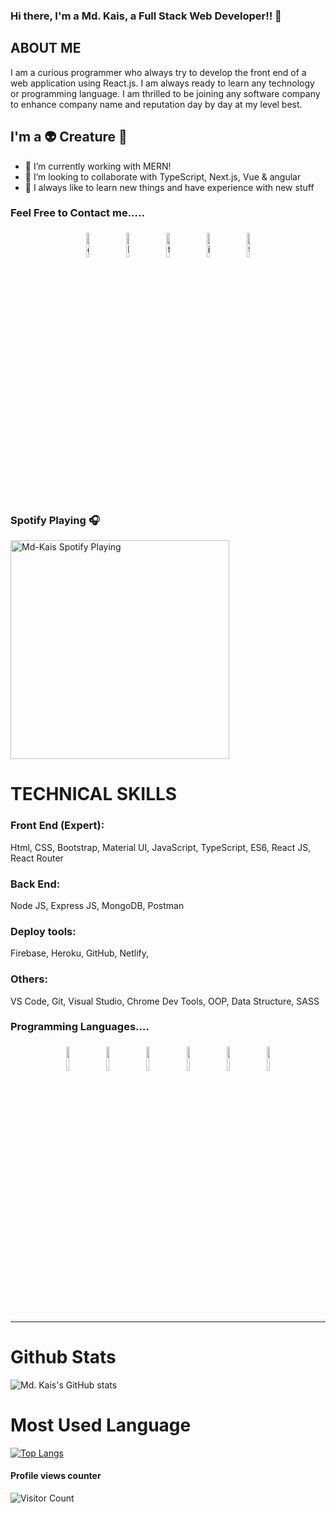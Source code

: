 
### Hi there, I'm a Md. Kais, a Full Stack Web Developer!! 👋 
## ABOUT ME
I am a curious programmer who always try to develop the front end of a web application
using React.js. I am always ready to learn any technology or programming language. I am
thrilled to be joining any software company to enhance company name and reputation day by
day at my level best.

## I'm a  👽 Creature 🤖 

- 🔭 I’m currently working with MERN!
- 👯 I’m looking to collaborate with TypeScript, Next.js, Vue & angular
- 🥅 I always like to learn new things and have experience with new stuff



### Feel Free to Contact me.....

<p align="center">
	<a href="https://github.com/Md-Kais"><img alt="github" width="10%" style="padding:5px" src="https://img.icons8.com/clouds/100/000000/github.png"/></a>
	<a href="https://www.linkedin.com/in/r0m3l/"><img alt="linkedin" width="10%" style="padding:5px" src="https://img.icons8.com/clouds/100/000000/linkedin.png"/></a>
	<a href="https://www.facebook.com/kais.superb/"><img alt="facebook" width="10%" style="padding:5px" src="https://img.icons8.com/clouds/100/000000/facebook-new.png"/></a>
	<a href="https://www.instagram.com/ice_in_kais/"><img alt="instagram" width="10%" style="padding:5px" src="https://img.icons8.com/clouds/100/000000/instagram.png"/></a>
	<a href="https://twitter.com/RomelRcs"><img alt="twitter" width="10%" style="padding:5px" src="https://img.icons8.com/clouds/100/000000/twitter.png"/></a>
</p>


<br />

### Spotify Playing 🎧

[<img src="https://now-playing-codestackr.vercel.app/api/spotify-playing" alt="Md-Kais Spotify Playing" width="350" />](https://open.spotify.com/user/bxpyixj89kmgcjgjzv5keu6fd)
<br/>

# TECHNICAL SKILLS

### Front End (Expert): 
Html, CSS, Bootstrap, Material UI,  JavaScript, TypeScript, ES6, React JS, React Router
### Back End: 
Node JS, Express JS, MongoDB, Postman
### Deploy tools: 
Firebase, Heroku, GitHub,  Netlify, 
### Others: 
VS Code, Git, Visual Studio,  Chrome Dev Tools, OOP, Data Structure, SASS


### Programming Languages....

<p align="center">
	<img width="10%" style="padding:5px" src="https://img.icons8.com/color/144/000000/c-programming.png"/>
	<img width="10%" style="padding:5px" src="https://img.icons8.com/color/144/000000/python.png"/>
	<img width="10%" style="padding:5px" src="https://img.icons8.com/color/144/000000/javascript.png"/>
    <img width="10%" style="padding:5px" src="https://img.icons8.com/ios-filled/144/4a90e2/typescript.png"/>
  <img width="10%" style="padding:5px" src="https://img.icons8.com/color/144/000000/nodejs.png"/>
  <img width="10%" style="padding:5px" src="https://img.icons8.com/color/144/000000/c-plus-plus-logo.png"/>
</p>
<br />

---
# Github Stats
![Md. Kais's GitHub stats](https://github-readme-stats.vercel.app/api?username=Md-Kais&show_icons=true&theme=radical)

# Most Used Language
[![Top Langs](https://github-readme-stats.vercel.app/api/top-langs/?username=Md-Kais&layout=compact)](https://github.com/anuraghazra/github-readme-stats)

#### Profile views counter
![Visitor Count](https://profile-counter.glitch.me/{Md-Kais}/count.svg)
